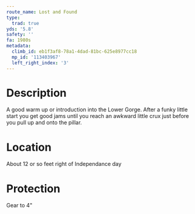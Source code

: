 ```yaml
---
route_name: Lost and Found
type:
  trad: true
yds: '5.8'
safety: ''
fa: 1980s
metadata:
  climb_id: eb1f3af8-78a1-4dad-81bc-625e8977cc18
  mp_id: '113403967'
  left_right_index: '3'
---
```

# Description
A good warm up or introduction into the Lower Gorge.  After a funky little start you get good jams until you reach an awkward little crux just before you pull up and onto the pillar.

# Location
About 12 or so feet right of Independance day

# Protection
Gear to 4"
